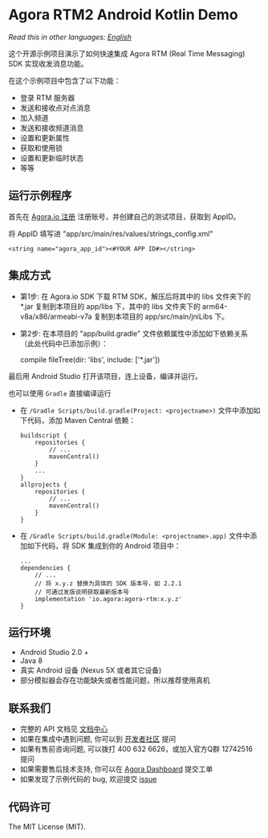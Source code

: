 # Agora RTM2  Android Kotlin Demo

*Read this in other languages: [English](README.md)*

这个开源示例项目演示了如何快速集成 Agora RTM (Real Time Messaging) SDK 实现收发消息功能。

在这个示例项目中包含了以下功能：

- 登录 RTM 服务器
- 发送和接收点对点消息
- 加入频道
- 发送和接收频道消息
- 设置和更新属性
- 获取和使用锁
- 设置和更新临时状态
- 等等

## 运行示例程序

首先在 [Agora.io 注册](https://dashboard.agora.io/cn/signup/) 注册账号，并创建自己的测试项目，获取到 AppID。

将 AppID 填写进 "app/src/main/res/values/strings_config.xml"

```
<string name="agora_app_id"><#YOUR APP ID#></string>

```

## 集成方式

- 第1步: 在 Agora.io SDK 下载 RTM SDK，解压后将其中的 libs 文件夹下的 *.jar 复制到本项目的 app/libs 下，其中的 libs 文件夹下的 arm64-v8a/x86/armeabi-v7a 复制到本项目的 app/src/main/jniLibs 下。

- 第2步: 在本项目的 "app/build.gradle" 文件依赖属性中添加如下依赖关系（此处代码中已添加示例）：

  compile fileTree(dir: 'libs', include: ['*.jar'])


最后用 Android Studio 打开该项目，连上设备，编译并运行。

也可以使用 `Gradle` 直接编译运行

* 在 `/Gradle Scripts/build.gradle(Project: <projectname>)` 文件中添加如下代码，添加 Maven Central 依赖：

  ```
  buildscript {
      repositories {
          // ...
          mavenCentral()
      }
      ...
  }
  allprojects {
      repositories {
          // ...
          mavenCentral()
      }
  }
  ```

* 在 `/Gradle Scripts/build.gradle(Module: <projectname>.app)` 文件中添加如下代码，将 SDK 集成到你的 Android 项目中：

  ```
  ...
  dependencies {
      // ...
      // 将 x.y.z 替换为具体的 SDK 版本号，如 2.2.1
      // 可通过发版说明获取最新版本号
      implementation 'io.agora:agora-rtm:x.y.z'
  }
  ```

  

## 运行环境

- Android Studio 2.0 +
- Java 8
- 真实 Android 设备 (Nexus 5X 或者其它设备)
- 部分模拟器会存在功能缺失或者性能问题，所以推荐使用真机

## 联系我们

- 完整的 API 文档见 [文档中心](https://doc.shengwang.cn/doc/rtm2/android/landing-page/)
- 如果在集成中遇到问题, 你可以到 [开发者社区](https://dev.agora.io/cn/) 提问
- 如果有售前咨询问题, 可以拨打 400 632 6626，或加入官方Q群 12742516 提问
- 如果需要售后技术支持, 你可以在 [Agora Dashboard](https://dashboard.agora.io) 提交工单
- 如果发现了示例代码的 bug, 欢迎提交 [issue](https://github.com/AgoraIO/Rtm2/issues)

## 代码许可

The MIT License (MIT).